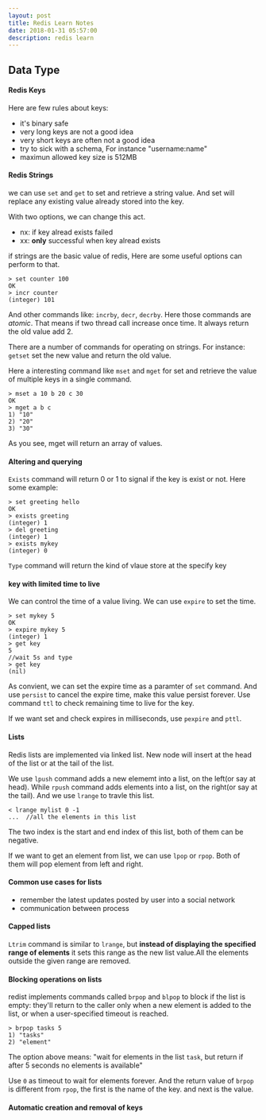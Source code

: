 ```yaml
---
layout: post
title: Redis Learn Notes
date: 2018-01-31 05:57:00
description: redis learn
---
```


## Data Type

#### Redis Keys

Here are few rules about keys:

+ it's binary safe
+ very long keys are not a good idea
+ very short keys are often not a good idea
+ try to sick with a schema, For instance "username:name"
+ maximun allowed key size is 512MB

#### Redis Strings

we can use `set` and `get` to set and retrieve a string value. And set will replace any existing value already stored into the key.

With two options, we can change this act. 

+ nx: if key alread exists failed
+ xx: **only** successful when key alread exists

if strings are the basic value of redis, Here are some useful options can perform to that.

```
> set counter 100
OK
> incr counter
(integer) 101
```

And other commands like: `incrby`, `decr`, `decrby`. Here those commands are *atomic*. That means if two thread call increase once time. It always return the old value add 2.

There are a number of commands for operating on strings. For instance: `getset` set the new value and return the old value.

Here a interesting command like `mset` and `mget` for set and retrieve the value of multiple keys in a single command.

```
> mset a 10 b 20 c 30
OK
> mget a b c
1) "10"
2) "20"
3) "30"
```

As you see, mget will return an array of values.

#### Altering and querying

`Exists` command will return 0 or 1 to signal if the key is exist or not. Here some example:

```
> set greeting hello
OK
> exists greeting
(integer) 1
> del greeting
(integer) 1
> exists mykey
(integer) 0
```

`Type` command will return the kind of vlaue store at the specify key

#### key with limited time to live

We can control the time of a value living. We can use `expire` to set the time.

```
> set mykey 5
OK
> expire mykey 5
(integer) 1
> get key 
5
//wait 5s and type
> get key
(nil)
```

As convient, we can set the expire time as a paramter of `set` command.  And use `persist` to cancel the expire time, make this value persist forever. Use command `ttl` to check remaining time to live for the key.

If we want set and check expires in milliseconds, use `pexpire` and `pttl`. 

#### Lists

Redis lists are implemented via linked list. New node will insert at the head of the list or at the tail of the list.

We use `lpush` command adds a new elememt into a list, on the left(or say at head). While `rpush` command adds elements into a list, on the right(or say at the tail). And we use `lrange` to travle this list.

```
< lrange mylist 0 -1
...  //all the elements in this list
```

The two index is the start and end index of this list, both of them can be negative.

If we want to get an element from list, we can use `lpop` or `rpop`. Both of them will pop element from left and right.

#### Common use cases for lists

+ remember the latest updates posted by user into a social network
+ communication between process

#### Capped lists

`Ltrim` command is similar to `lrange`, but **instead of displaying the specified range of elements** it sets this range as the new list value.All the elements outside the given range are removed.

#### Blocking operations on lists

redist implements commands called `brpop` and `blpop` to block if the list is empty: they'll return to the caller only when a new element is added to the list, or when a user-specified timeout is reached.

```
> brpop tasks 5
1) "tasks"
2) "element"
```

The option above means: "wait for elements in the list `task`, but return if after 5 seconds no elements is available"

Use `0` as timeout to wait for elements forever.  And the return value of `brpop` is different from `rpop`, the first is the name of the key. and next is the value.

#### Automatic creation and removal of keys